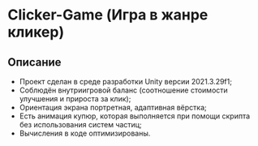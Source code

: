 # Clicker-Game (Игра в жанре кликер)

## Описание
* Проект сделан в среде разработки Unity версии 2021.3.29f1;
* Соблюдён внутриигровой баланс (соотношение стоимости улучшения и прироста за клик);
* Ориентация экрана портретная, адаптивная вёрстка;
* Есть анимация купюр, которая выполняется при помощи скрипта без использования систем частиц;
* Вычисления в коде оптимизированы.
